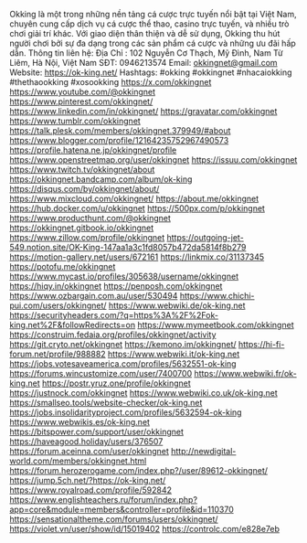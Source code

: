 Okking là một trong những nền tảng cá cược trực tuyến nổi bật tại Việt Nam, chuyên cung cấp dịch vụ cá cược thể thao, casino trực tuyến, và nhiều trò chơi giải trí khác. Với giao diện thân thiện và dễ sử dụng, Okking thu hút người chơi bởi sự đa dạng trong các sản phẩm cá cược và những ưu đãi hấp dẫn.
Thông tin liên hệ:
Địa Chỉ : 102 Nguyễn Cơ Thạch, Mỹ Đình, Nam Từ Liêm, Hà Nội, Việt Nam
SĐT: 0946213574
Email: okkingnet@gmail.com
Website: https://ok-king.net/
Hashtags: #okking #okkingnet #nhacaiokking #thethaookking #xosookking
https://x.com/okkingnet
https://www.youtube.com/@okkingnet
https://www.pinterest.com/okkingnet/
https://www.linkedin.com/in/okkingnet/
https://gravatar.com/okkingnet
https://www.tumblr.com/okkingnet
https://talk.plesk.com/members/okkingnet.379949/#about
https://www.blogger.com/profile/12164235752967490573
https://profile.hatena.ne.jp/okkingnet/profile
https://www.openstreetmap.org/user/okkingnet
https://issuu.com/okkingnet
https://www.twitch.tv/okkingnet/about
https://okkingnet.bandcamp.com/album/ok-king
https://disqus.com/by/okkingnet/about/
https://www.mixcloud.com/okkingnet/
https://about.me/okkingnet
https://hub.docker.com/u/okkingnet
https://500px.com/p/okkingnet
https://www.producthunt.com/@okkingnet
https://okkingnet.gitbook.io/okkingnet
https://www.zillow.com/profile/okkingnet
https://outgoing-jet-549.notion.site/OK-King-147aa1a3c1fd8057b472da5814f8b279
https://motion-gallery.net/users/672161
https://linkmix.co/31137345
https://potofu.me/okkingnet
https://www.mycast.io/profiles/305638/username/okkingnet
https://hiqy.in/okkingnet
https://penposh.com/okkingnet
https://www.ozbargain.com.au/user/530494
https://www.chichi-pui.com/users/okkingnet/
https://www.webwiki.de/ok-king.net
https://securityheaders.com/?q=https%3A%2F%2Fok-king.net%2F&followRedirects=on
https://www.mymeetbook.com/okkingnet
https://construim.fedaia.org/profiles/okkingnet/activity
https://git.cryto.net/okkingnet
https://kemono.im/okkingnet/
https://hi-fi-forum.net/profile/988882
https://www.webwiki.it/ok-king.net
https://jobs.votesaveamerica.com/profiles/5632551-ok-king
https://forums.wincustomize.com/user/7400700
https://www.webwiki.fr/ok-king.net
https://postr.yruz.one/profile/okkingnet
https://justnock.com/okkingnet
https://www.webwiki.co.uk/ok-king.net
https://smallseo.tools/website-checker/ok-king.net
https://jobs.insolidarityproject.com/profiles/5632594-ok-king
https://www.webwikis.es/ok-king.net
https://bitspower.com/support/user/okkingnet
https://haveagood.holiday/users/376507
https://forum.aceinna.com/user/okkingnet
http://newdigital-world.com/members/okkingnet.html
https://forum.herozerogame.com/index.php?/user/89612-okkingnet/
https://jump.5ch.net/?https://ok-king.net/
https://www.royalroad.com/profile/592842
https://www.englishteachers.ru/forum/index.php?app=core&module=members&controller=profile&id=110370
https://sensationaltheme.com/forums/users/okkingnet/
https://violet.vn/user/show/id/15019402
https://controlc.com/e828e7eb
